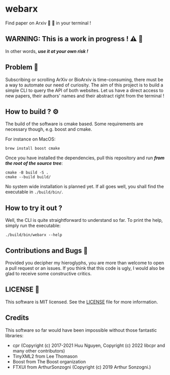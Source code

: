 # webarx
Find paper on Arxiv :postbox: :bookmark_tabs: in your terminal !

## WARNING: This is a work in progress ! :warning: :construction:
In other words, ***use it at your own risk !***

## Problem :triumph:
Subscribing or scrolling ArXiv or BioArxiv is time-consuming, there must be a
way to automate our need of curiosity. The aim of this project is to build a
simple CLI to query the API of both websites. Let us have a direct access to
new papers, their authors' names and their abstract right from the terminal !

## How to build ? :gear:
The build of the software is cmake based. Some requirements are necessary
though, e.g. boost and cmake.

For instance on MacOS:
```shell
brew install boost cmake
```

Once you have installed the dependencies, pull this repository and run ***from
the root of the source tree***:
```shell
cmake -B build -S .
cmake --build build/
```

No system wide installation is planned yet. If all goes well, you shall find
the executable in `./build/bin/`.

## How to try it out ?
Well, the CLI is quite straightforward to understand so far. To print the help,
simply run the executable:
```shell
./build/bin/webarx --help
```

## Contributions and Bugs :thought_balloon:
Provided you decipher my hieroglyphs, you are more than welcome to open a pull
request or an issues. If you think that this code is ugly, I would also be glad
to receive some constructive critics.

## LICENSE :bookmark:
This software is MIT licensed. See the
[LICENSE](https://github.com/lmenou/webarx/blob/master/LICENSE) file for more
information.

## Credits
This software so far would have been impossible without those fantastic
libraries:   
- cpr (Copyright (c) 2017-2021 Huu Nguyen, Copyright (c) 2022 libcpr and many other contributors)
- TinyXML2 from Lee Thomason
- Boost from The Boost organization
- FTXUI from  ArthurSonzogni (Copyright (c) 2019 Arthur Sonzogni.)
